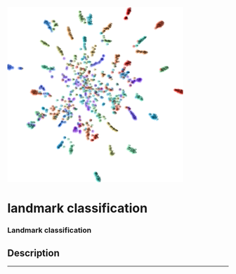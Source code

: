 <img src="./portfolio/landmark_classification/assets/readme.png" width="400"/>

# landmark classification

### Landmark classification

## Description

---